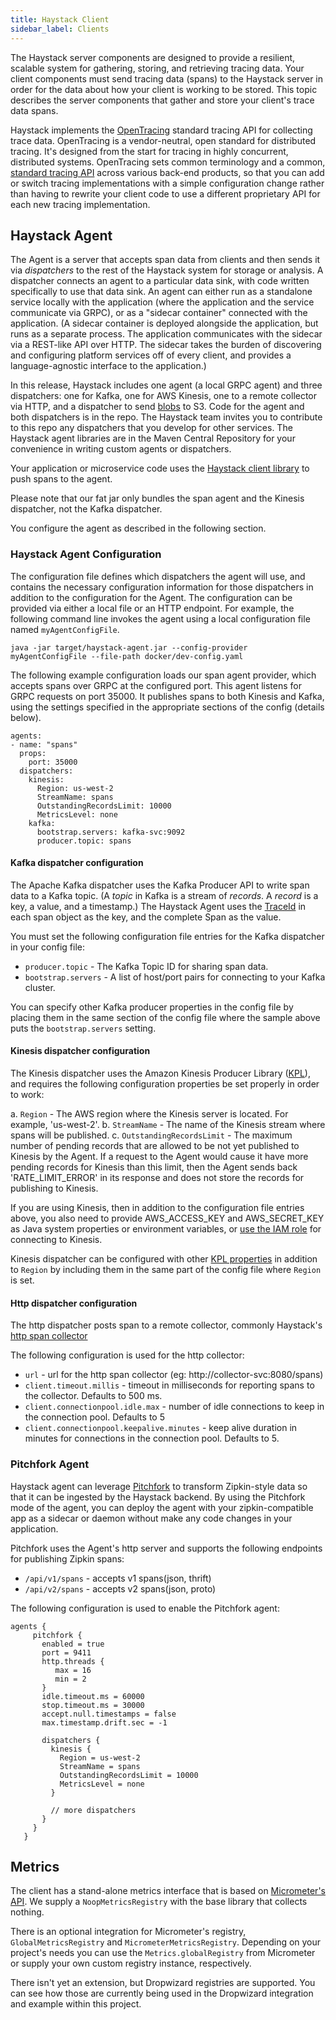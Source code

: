 ```yaml
---
title: Haystack Client
sidebar_label: Clients
---
```


The Haystack server components are designed to provide a resilient, scalable system for gathering, storing, and retrieving tracing data. Your client components must send tracing data (spans) to the Haystack server in order for the data about how your client is working to be stored. This topic describes the server components that gather and store your client's trace data spans.

Haystack implements the [OpenTracing](http://opentracing.io/) standard tracing API for collecting trace data. OpenTracing is a vendor-neutral, open standard for distributed tracing. It's designed from the start for tracing in highly concurrent, distributed systems. OpenTracing sets common terminology and a common, [standard tracing API](http://opentracing.io/documentation/pages/api/) across various back-end products, so that you can add or switch tracing implementations with a simple configuration change rather than having to rewrite your client code to use a different proprietary API for each new tracing implementation.

## Haystack Agent

The Agent is a server that accepts span data from clients and then sends it via *dispatchers* to the rest of the Haystack system for storage or analysis. A dispatcher connects an agent to a particular data sink, with code written specifically to use that data sink. An agent can either run as a standalone service locally with the application (where the application and the service communicate via GRPC), or as a "sidecar container" connected with the application. (A sidecar container is deployed alongside the application, but runs as a separate process. The application communicates with the sidecar via a REST-like API over HTTP. The sidecar takes the burden of discovering and configuring platform services off of every client, and provides a language-agnostic interface to the application.)

In this release, Haystack includes one agent (a local GRPC agent) and three dispatchers: one for Kafka, one for AWS Kinesis, one to a remote collector via HTTP, and a dispatcher to send [blobs](./blobs.html) to S3. Code for the agent and both dispatchers is in the repo. The Haystack team invites you to contribute to this repo any dispatchers that you develop for other services. The Haystack agent libraries are in the Maven Central Repository for your convenience in writing custom agents or dispatchers.

Your application or microservice code uses the [Haystack client library](https://github.com/ExpediaDotCom/haystack-client-java) to push spans to the agent.

Please note that our fat jar only bundles the span agent and the Kinesis dispatcher, not the Kafka dispatcher.

You configure the agent as described in the following section. 

### Haystack Agent Configuration

The configuration file defines which dispatchers the agent will use, and contains the necessary configuration information for those dispatchers in addition to the configuration for the Agent. The configuration can be provided via either a local file or an HTTP endpoint. For example, the following command line invokes the agent using a local configuration file named `myAgentConfigFile`.

```java -jar target/haystack-agent.jar --config-provider myAgentConfigFile --file-path docker/dev-config.yaml```

The following example configuration loads our span agent provider, which accepts spans over GRPC at the configured port. This agent listens for GRPC requests on port 35000. It publishes spans to both Kinesis and Kafka, using the settings specified in the appropriate sections of the config (details below).

```
agents:
- name: "spans"
  props:
    port: 35000
  dispatchers:
    kinesis:
      Region: us-west-2
      StreamName: spans
      OutstandingRecordsLimit: 10000
      MetricsLevel: none
    kafka:
      bootstrap.servers: kafka-svc:9092
      producer.topic: spans
```

#### Kafka dispatcher configuration

 The Apache Kafka dispatcher uses the Kafka Producer API to write span data to a Kafka topic. (A *topic* in Kafka is a stream of *records*. A *record* is a key, a value, and a timestamp.) The Haystack Agent uses the [TraceId](https://github.com/ExpediaDotCom/haystack-idl/blob/master/proto/span.proto) in each span object as the key, and the complete Span as the value.

You must set the following configuration file entries for the Kafka dispatcher in your config file:
* `producer.topic` - The Kafka Topic ID for sharing span data.
* `bootstrap.servers` - A list of host/port pairs for connecting to your Kafka cluster.

You can specify other Kafka producer properties in the config file by placing them in the same section of the config file where the sample above puts the `bootstrap.servers` setting.

#### Kinesis dispatcher configuration
The Kinesis dispatcher uses the Amazon Kinesis Producer Library ([KPL](https://github.com/awslabs/amazon-kinesis-producer)), and requires the following configuration properties be set properly in order to work:

a. `Region` - The AWS region where the Kinesis server is located. For example, 'us-west-2'.
b. `StreamName` - The name of the Kinesis stream where spans will be published.
c. `OutstandingRecordsLimit` - The maximum number of pending records that are allowed to be not yet published to Kinesis by the Agent. If a request to the Agent would cause it have more pending records for Kinesis than this limit, then the Agent sends back 'RATE_LIMIT_ERROR' in its response and does not store the records for publishing to Kinesis.

If you are using Kinesis, then in addition to the configuration file entries above, you also need to provide AWS_ACCESS_KEY and AWS_SECRET_KEY as Java system properties or environment variables, or [use the IAM role](https://docs.aws.amazon.com/streams/latest/dev/controlling-access.html) for connecting to Kinesis.

Kinesis dispatcher can be configured with other [KPL properties](https://github.com/awslabs/amazon-kinesis-producer/blob/master/java/amazon-kinesis-producer-sample/default_config.properties) in addition to `Region` by including them in the same part of the config file where `Region` is set.

#### Http dispatcher configuration
The http dispatcher posts span to a remote collector, commonly Haystack's [http span collector](https://github.com/ExpediaDotCom/haystack-collector/tree/master/http)

The following configuration is used for the http collector:

* `url` - url for the http span collector (eg: http://collector-svc:8080/spans)
* `client.timeout.millis` - timeout in milliseconds for reporting spans to the collector. Defaults to 500 ms.
* `client.connectionpool.idle.max` - number of idle connections to keep in the connection pool. Defaults to 5
* `client.connectionpool.keepalive.minutes` - keep alive duration in minutes for connections in the connection pool. Defaults to 5.

### Pitchfork Agent

Haystack agent can leverage [Pitchfork](https://github.com/ExpediaGroup/pitchfork) to transform Zipkin-style data so that it can be ingested by the Haystack backend. By using the Pitchfork mode of the agent, you can deploy the agent with your zipkin-compatible app as a sidecar or daemon without make any code changes in your application. 

Pitchfork uses the Agent's http server and supports the following endpoints for publishing Zipkin spans: 
* `/api/v1/spans` - accepts v1 spans(json, thrift)
* `/api/v2/spans` - accepts v2 spans(json, proto)

The following configuration is used to enable the Pitchfork agent: 

```
agents {
     pitchfork {
       enabled = true
       port = 9411
       http.threads {
          max = 16
          min = 2
       }
       idle.timeout.ms = 60000
       stop.timeout.ms = 30000
       accept.null.timestamps = false
       max.timestamp.drift.sec = -1
   
       dispatchers {
         kinesis {
           Region = us-west-2
           StreamName = spans
           OutstandingRecordsLimit = 10000
           MetricsLevel = none
         }
         
         // more dispatchers
       }
     }
   }
   ```

## Metrics

The client has a stand-alone metrics interface that is based on [Micrometer's API][micrometer].  We supply a `NoopMetricsRegistry` with the base library that collects nothing.

There is an optional integration for Micrometer's registry, `GlobalMetricsRegistry` and `MicrometerMetricsRegistry`.  Depending on your project's needs you can use the `Metrics.globalRegistry` from Micrometer or supply your own custom registry instance, respectively.

There isn't yet an extension, but Dropwizard registries are supported.  You can see how those are currently being used in the Dropwizard integration and example within this project.

[micrometer]: http://micrometer.io/
